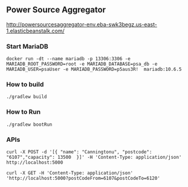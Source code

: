 ## Power Source Aggregator 

http://powersourcesaggregator-env.eba-swk3begz.us-east-1.elasticbeanstalk.com/

### Start MariaDB
```
docker run -dt --name mariadb -p 13306:3306 -e MARIADB_ROOT_PASSWORD=root -e MARIADB_DATABASE=psa_db -e MARIADB_USER=psaUser -e MARIADB_PASSWORD=p5aus3R!  mariadb:10.6.5
```

### How to build

```
./gradlew build
```

### How to Run

```
./gradlew bootRun

```

### APIs

`curl -X POST -d '[{ "name": "Canningtonu", "postcode": "6107","capacity": 13500  }]' -H 'Content-Type: application/json' http://localhost:5000`

`curl -X GET -H 'Content-Type: application/json' 'http://localhost:5000?postCodeFrom=6107&postCodeTo=6120'`